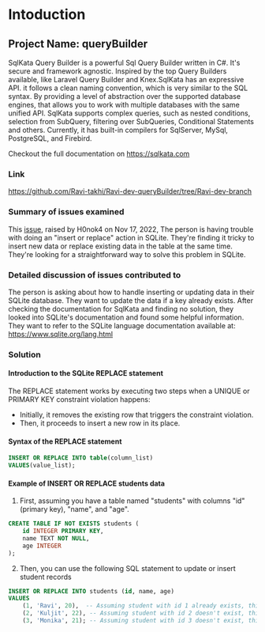 # Intoduction
## Project Name: queryBuilder
SqlKata Query Builder is a powerful Sql Query Builder written in C#. It's secure and framework agnostic. Inspired by the top Query Builders available, like Laravel Query Builder and Knex.SqlKata has an expressive API. it follows a clean naming convention, which is very similar to the SQL syntax. By providing a level of abstraction over the supported database engines, that allows you to work with multiple databases with the same unified API. SqlKata supports complex queries, such as nested conditions, selection from SubQuery, filtering over SubQueries, Conditional Statements and others. Currently, it has built-in compilers for SqlServer, MySql, PostgreSQL, and Firebird.

Checkout the full documentation on https://sqlkata.com
### Link
https://github.com/Ravi-takhi/Ravi-dev-queryBuilder/tree/Ravi-dev-branch
### Summary of issues examined
This [issue](https://github.com/sqlkata/querybuilder/issues/641), raised by H0nok4 on Nov 17, 2022, The person is having trouble with doing an "insert or replace" action in SQLite. They're finding it tricky to insert new data or replace existing data in the table at the same time. They're looking for a straightforward way to solve this problem in SQLite.
### Detailed discussion of issues contributed to
The person is asking about how to handle inserting or updating data in their SQLite database. They want to update the data if a key already exists. After checking the documentation for SqlKata and finding no solution, they looked into SQLite's documentation and found some helpful information. They want to refer to the SQLite language documentation available at: https://www.sqlite.org/lang.html
### Solution
#### Introduction to the SQLite REPLACE statement
The REPLACE statement works by executing two steps when a UNIQUE or PRIMARY KEY constraint violation happens:
* Initially, it removes the existing row that triggers the constraint violation.
* Then, it proceeds to insert a new row in its place.
#### Syntax of the REPLACE statement
``` sql
INSERT OR REPLACE INTO table(column_list)
VALUES(value_list);
```
#### Example of INSERT OR REPLACE students data
1. First, assuming you have a table named "students" with columns "id" (primary key), "name", and "age".
``` sql
CREATE TABLE IF NOT EXISTS students (
    id INTEGER PRIMARY KEY,
    name TEXT NOT NULL,
    age INTEGER
);
```
2. Then, you can use the following SQL statement to update or insert student records
``` sql
INSERT OR REPLACE INTO students (id, name, age)
VALUES 
    (1, 'Ravi', 20),  -- Assuming student with id 1 already exists, this will update Ravi's record
    (2, 'Kuljit', 22), -- Assuming student with id 2 doesn't exist, this will insert a new record for Kuljit
    (3, 'Monika', 21); -- Assuming student with id 3 doesn't exist, this will insert a new record for Monika
```
